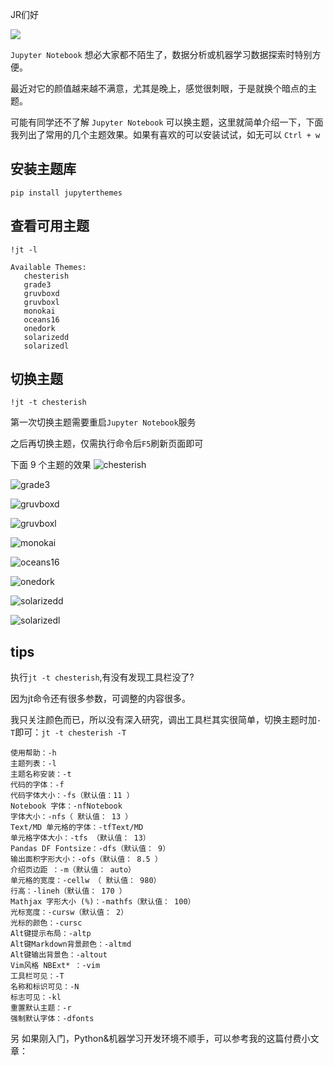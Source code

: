 JR们好

![](https://my-wechat.oss-cn-beijing.aliyuncs.com/20221107115729.png)

`Jupyter Notebook` 想必大家都不陌生了，数据分析或机器学习数据探索时特别方便。

最近对它的颜值越来越不满意，尤其是晚上，感觉很刺眼，于是就换个暗点的主题。

可能有同学还不了解 `Jupyter Notebook` 可以换主题，这里就简单介绍一下，下面我列出了常用的几个主题效果。如果有喜欢的可以安装试试，如无可以 `Ctrl + w`

## 安装主题库
```
pip install jupyterthemes
```

## 查看可用主题

```
!jt -l

Available Themes: 
   chesterish
   grade3
   gruvboxd
   gruvboxl
   monokai
   oceans16
   onedork
   solarizedd
   solarizedl
```

## 切换主题

```
!jt -t chesterish
```

第一次切换主题需要重启`Jupyter Notebook`服务

之后再切换主题，仅需执行命令后`F5`刷新页面即可

下面 9 个主题的效果
![chesterish](https://my-wechat.oss-cn-beijing.aliyuncs.com/20221107115821.png)

![grade3](https://my-wechat.oss-cn-beijing.aliyuncs.com/20221107120028.png)



![gruvboxd](https://my-wechat.oss-cn-beijing.aliyuncs.com/20221107120114.png)

![gruvboxl](https://my-wechat.oss-cn-beijing.aliyuncs.com/20221107120153.png)


![monokai](https://my-wechat.oss-cn-beijing.aliyuncs.com/20221107120234.png)

![oceans16](https://my-wechat.oss-cn-beijing.aliyuncs.com/20221107120317.png)

![onedork](https://my-wechat.oss-cn-beijing.aliyuncs.com/20221107120355.png)

![solarizedd](https://my-wechat.oss-cn-beijing.aliyuncs.com/20221107120438.png)

![solarizedl](https://my-wechat.oss-cn-beijing.aliyuncs.com/20221107120505.png)


## tips
执行`jt -t chesterish`,有没有发现工具栏没了?

因为jt命令还有很多参数，可调整的内容很多。

我只关注颜色而已，所以没有深入研究，调出工具栏其实很简单，切换主题时加`-T`即可：`jt -t chesterish -T `

```
使用帮助：-h
主题列表：-l
主题名称安装：-t
代码的字体：-f
代码字体大小：-fs（默认值：11 ）
Notebook 字体：-nfNotebook
字体大小：-nfs（ 默认值： 13 ）
Text/MD 单元格的字体：-tfText/MD
单元格字体大小：-tfs （默认值： 13）
Pandas DF Fontsize：-dfs（默认值： 9）
输出面积字形大小：-ofs（默认值： 8.5 ）
介绍页边距 ：-m（默认值： auto）
单元格的宽度：-cellw （ 默认值： 980）
行高：-lineh（默认值： 170 ）
Mathjax 字形大小 (%)：-mathfs（默认值： 100）
光标宽度：-cursw（默认值： 2）
光标的颜色：-cursc
Alt键提示布局：-altp
Alt键Markdown背景颜色：-altmd
Alt键输出背景色：-altout
Vim风格 NBExt* ：-vim
工具栏可见：-T
名称和标识可见：-N
标志可见：-kl
重置默认主题：-r
强制默认字体：-dfonts
```

另 如果刚入门，Python&机器学习开发环境不顺手，可以参考我的这篇付费小文章：
